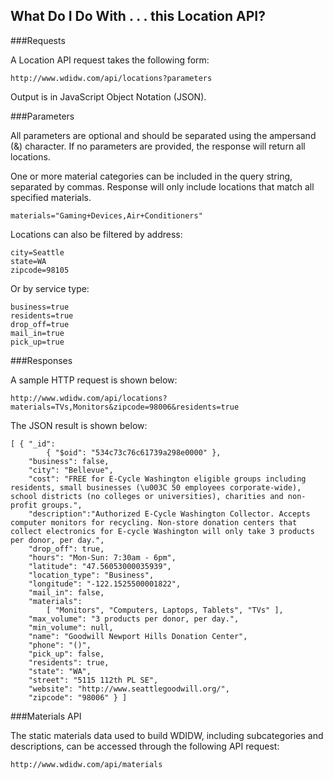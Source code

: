 ## What Do I Do With . . . this Location API?

###Requests

A Location API request takes the following form:

    http://www.wdidw.com/api/locations?parameters

Output is in JavaScript Object Notation (JSON).

###Parameters

All parameters are optional and should be separated using the ampersand (&) character. If no parameters are provided, the response will return all locations.

One or more material categories can be included in the query string, separated by commas. Response will only include locations that match all specified materials.

    materials="Gaming+Devices,Air+Conditioners"

Locations can also be filtered by address:

    city=Seattle
    state=WA
    zipcode=98105
    
Or by service type:
    
    business=true
    residents=true
    drop_off=true
    mail_in=true
    pick_up=true

###Responses

A sample HTTP request is shown below:

    http://www.wdidw.com/api/locations?materials=TVs,Monitors&zipcode=98006&residents=true
    
The JSON result is shown below:

    [ { "_id":
            { "$oid": "534c73c76c61739a298e0000" },
        "business": false,
        "city": "Bellevue",
        "cost": "FREE for E-Cycle Washington eligible groups including residents, small businesses (\u003C 50 employees corporate-wide), school districts (no colleges or universities), charities and non-profit groups.",
        "description":"Authorized E-Cycle Washington Collector. Accepts computer monitors for recycling. Non-store donation centers that collect electronics for E-cycle Washington will only take 3 products per donor, per day.",
        "drop_off": true,
        "hours": "Mon-Sun: 7:30am - 6pm",
        "latitude": "47.56053000035939",
        "location_type": "Business",
        "longitude": "-122.1525500001822",
        "mail_in": false,
        "materials": 
            [ "Monitors", "Computers, Laptops, Tablets", "TVs" ],
        "max_volume": "3 products per donor, per day.",
        "min_volume": null,
        "name": "Goodwill Newport Hills Donation Center",
        "phone": "()",
        "pick_up": false,
        "residents": true,
        "state": "WA",
        "street": "5115 112th PL SE",
        "website": "http://www.seattlegoodwill.org/",
        "zipcode": "98006" } ]

###Materials API

The static materials data used to build WDIDW, including subcategories and descriptions, can be accessed through the following API request:

    http://www.wdidw.com/api/materials